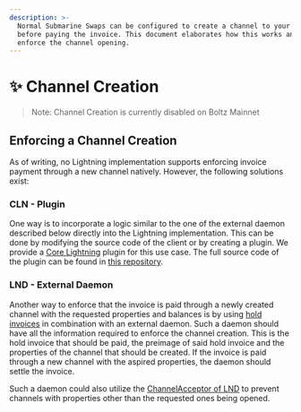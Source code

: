 ```yaml
---
description: >-
  Normal Submarine Swaps can be configured to create a channel to your node
  before paying the invoice. This document elaborates how this works and how to
  enforce the channel opening.
---
```


# ✨ Channel Creation

> Note: Channel Creation is currently disabled on Boltz Mainnet

## Enforcing a Channel Creation

As of writing, no Lightning implementation supports enforcing invoice payment through a new channel natively. However, the following solutions exist:

### CLN - Plugin

One way is to incorporate a logic similar to the one of the external daemon described below directly into the Lightning implementation. This can be done by modifying the source code of the client or by creating a plugin. We provide a [Core Lightning](https://github.com/ElementsProject/lightning) plugin for this use case. The full source code of the plugin can be found in [this repository](https://github.com/BoltzExchange/channel-creation-plugin).

### LND - External Daemon

Another way to enforce that the invoice is paid through a newly created channel with the requested properties and balances is by using [hold invoices](https://bitcoinops.org/en/topics/hold-invoices/) in combination with an external daemon. Such a daemon should have all the information required to enforce the channel creation. This is the hold invoice that should be paid, the preimage of said hold invoice and the properties of the channel that should be created. If the invoice is paid through a new channel with the aspired properties, the daemon should settle the invoice.

Such a daemon could also utilize the [ChannelAcceptor of LND](https://lightning.engineering/api-docs/api/lnd/lightning/channel-acceptor) to prevent channels with properties other than the requested ones being opened.
